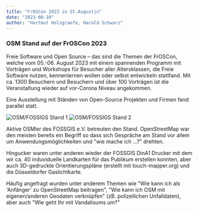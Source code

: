 ```yaml
---
title: "FrOSCon 2023 in St.Augustin"
date: "2023-08-10"
author: "Hartmut Holzgraefe, Harald Schwarz"
---
```


### OSM Stand auf der FrOSCon 2023

Freie Software und Open Source – das sind die Themen der FrOSCon, welche vom 05.-06. August 2023 mit einem spannenden Programm mit Vorträgen und Workshops für Besucher aller Altersklassen, die Freie Software nutzen, kennenlernen wollen oder selbst entwickeln stattfand. Mit ca. 1300 Besuchern und Besuchern und über 100 Vorträgen ist die Veranstaltung wieder auf vor-Corona Niveau angekommen.

Eine Ausstellung mit Ständen von Open-Source Projekten und Firmen fand parallel statt.

![OSM/FOSSIGS Stand 1](/news/images/2023-08-06_FrOSCon_Bild1.jpg)
![OSM/FOSSIGS Stand 2](/news/images/2023-08-06_FrOSCon_Bild2.jpg)

Aktive OSMler des FOSSGIS e.V. betreuten den Stand. OpenStreetMap war den meisten bereits ein Begriff so dass sich Gespräche am Stand vor allem um Anwendungsmöglichkeiten und "wie mache ich ...?" drehten. 

Hingucker waren unter anderen wieder der FOSSGIS DinA1 Drucker mit dem wir ca. 40 induviduelle Landkarten für das Publikum erstellen konnten, aber auch 3D-gedruckte Orientierungspläne (erstellt mit touch-mapper.org) und die Düsseldorfer Gaslichtkarte.

Häufig angefragt wurden unter anderem Themen wie "Wie kann ich als 'Anfänger' zu OpenStreetMap beitragen", "Wie kann ich OSM mit eigenen/anderen Geodaten verknüpfen" (zB. polizeilichen Unfalldaten), aber auch "Wie geht Ihr mit Vandalisums um?"
